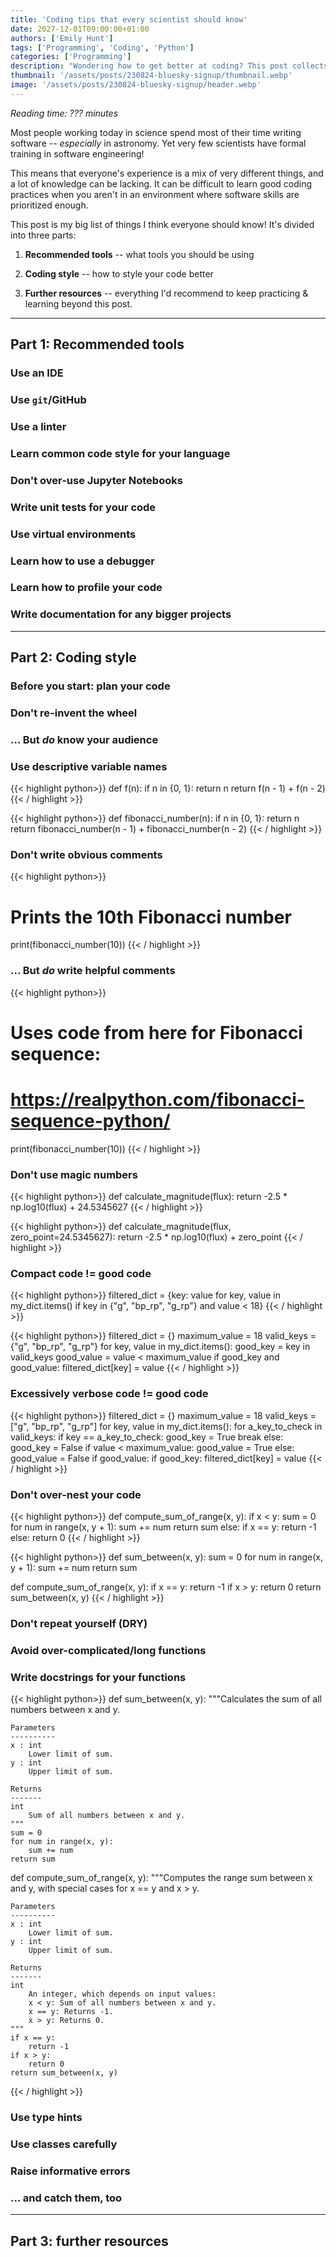 ```yaml
---
title: 'Coding tips that every scientist should know'
date: 2027-12-01T09:00:00+01:00
authors: ['Emily Hunt']
tags: ['Programming', 'Coding', 'Python']
categories: ['Programming']
description: "Wondering how to get better at coding? This post collects every tip I've found from over the years into one big post!"
thumbnail: '/assets/posts/230824-bluesky-signup/thumbnail.webp'
image: '/assets/posts/230824-bluesky-signup/header.webp'
---
```


_Reading time: ??? minutes_

Most people working today in science spend most of their time writing software -- _especially_ in astronomy. Yet very few scientists have formal training in software engineering!

This means that everyone's experience is a mix of very different things, and a lot of knowledge can be lacking. It can be difficult to learn good coding practices when you aren't in an environment where software skills are prioritized enough.

This post is my big list of things I think everyone should know! It's divided into three parts:

1. **Recommended tools** -- what tools you should be using

2. **Coding style** -- how to style your code better

3. **Further resources** -- everything I'd recommend to keep practicing & learning beyond this post.

---

## Part 1: Recommended tools

### Use an IDE

### Use `git`/GitHub

### Use a linter

### Learn common code style for your language

### Don't over-use Jupyter Notebooks

### Write unit tests for your code

### Use virtual environments

### Learn how to use a debugger

### Learn how to profile your code

### Write documentation for any bigger projects

---

## Part 2: Coding style

### Before you start: plan your code

### Don't re-invent the wheel

### ... But _do_ know your audience

### Use descriptive variable names

{{< highlight python>}}
def f(n):
    if n in {0, 1}:
        return n
    return f(n - 1) + f(n - 2)
{{< / highlight >}}

{{< highlight python>}}
def fibonacci_number(n):
    if n in {0, 1}:
        return n
    return fibonacci_number(n - 1) + fibonacci_number(n - 2)
{{< / highlight >}}

### Don't write obvious comments

{{< highlight python>}}
# Prints the 10th Fibonacci number
print(fibonacci_number(10))
{{< / highlight >}}

### ... But _do_ write helpful comments

{{< highlight python>}}
# Uses code from here for Fibonacci sequence: 
# https://realpython.com/fibonacci-sequence-python/
print(fibonacci_number(10))
{{< / highlight >}}

### Don't use magic numbers

{{< highlight python>}}
def calculate_magnitude(flux):
    return -2.5 * np.log10(flux) + 24.5345627
{{< / highlight >}}

{{< highlight python>}}
def calculate_magnitude(flux, zero_point=24.5345627):
    return -2.5 * np.log10(flux) + zero_point
{{< / highlight >}}

### Compact code != good code

{{< highlight python>}}
filtered_dict = {key: value for key, value in my_dict.items() if key in {"g", "bp_rp", "g_rp"} and value < 18}
{{< / highlight >}}

{{< highlight python>}}
filtered_dict = {}
maximum_value = 18
valid_keys = {"g", "bp_rp", "g_rp"}
for key, value in my_dict.items():
    good_key = key in valid_keys
    good_value = value < maximum_value
    if good_key and good_value:
        filtered_dict[key] = value
{{< / highlight >}}

### Excessively verbose code != good code

{{< highlight python>}}
filtered_dict = {}
maximum_value = 18
valid_keys = ["g", "bp_rp", "g_rp"]
for key, value in my_dict.items():
    for a_key_to_check in valid_keys:
        if key == a_key_to_check:
            good_key = True
            break
        else:
            good_key = False
    if value < maximum_value:
        good_value = True
    else:
        good_value = False
    if good_value:
        if good_key:
            filtered_dict[key] = value
{{< / highlight >}}

### Don't over-nest your code

{{< highlight python>}}
def compute_sum_of_range(x, y):
    if x < y:
        sum = 0
        for num in range(x, y + 1):
            sum += num
        return sum
    else:
        if x == y:
            return -1
        else:
            return 0
{{< / highlight >}}

{{< highlight python>}}
def sum_between(x, y):
    sum = 0
    for num in range(x, y + 1):
        sum += num
    return sum

def compute_sum_of_range(x, y):
    if x == y:
        return -1
    if x > y:
        return 0
    return sum_between(x, y)
{{< / highlight >}}


### Don't repeat yourself (DRY)

### Avoid over-complicated/long functions

### Write docstrings for your functions

{{< highlight python>}}
def sum_between(x, y):
    """Calculates the sum of all numbers between x and y.
    
    Parameters
    ----------
    x : int
        Lower limit of sum.
    y : int
        Upper limit of sum.

    Returns
    -------
    int
        Sum of all numbers between x and y.
    """
    sum = 0
    for num in range(x, y):
        sum += num
    return sum

def compute_sum_of_range(x, y):
    """Computes the range sum between x and y, with special cases for x == y and x > y.
        
    Parameters
    ----------
    x : int
        Lower limit of sum.
    y : int
        Upper limit of sum.

    Returns
    -------
    int
        An integer, which depends on input values:
        x < y: Sum of all numbers between x and y.
        x == y: Returns -1.
        x > y: Returns 0.
    """
    if x == y:
        return -1
    if x > y:
        return 0
    return sum_between(x, y)
{{< / highlight >}}

### Use type hints

### Use classes carefully

### Raise informative errors

### ... and catch them, too


---

## Part 3: further resources
